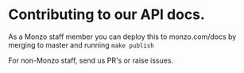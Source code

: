 # Contributing to our API docs.

As a Monzo staff member you can deploy this to monzo.com/docs by merging to master and running `make publish`

For non-Monzo staff, send us PR's or raise issues.
